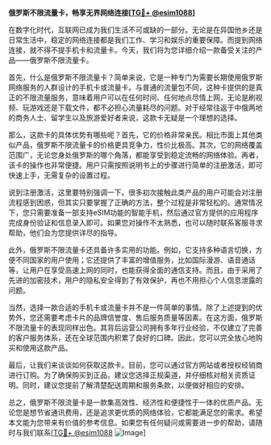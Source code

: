 **俄罗斯不限流量卡，畅享无界网络连接[[TG💪+ @esim1088](https://t.me/s/esim1088)]**

在数字化时代，互联网已成为我们生活不可或缺的一部分。无论是在异国他乡还是日常生活中，稳定的网络连接都是我们工作、学习和娱乐的重要保障。而提到网络连接，就不得不提手机卡和流量卡。今天，我们将为您详细介绍一款备受关注的产品——俄罗斯不限流量卡。

首先，什么是俄罗斯不限流量卡？简单来说，它是一种专门为需要长期使用俄罗斯网络服务的人群设计的手机卡或流量卡。与普通的流量包不同，这种卡提供的是真正的不限流量服务，意味着用户可以在任何时间、任何地点尽情上网，无论是刷视频、玩游戏还是下载文件，都不必担心流量耗尽的问题。对于经常往返于中俄两地的商务人士、留学生以及旅游爱好者来说，这款卡无疑是一个理想的选择。

那么，这款卡的具体优势有哪些呢？首先，它的价格非常亲民。相比市面上其他类似产品，俄罗斯不限流量卡的价格更具竞争力，性价比极高。其次，它的网络覆盖范围广，无论您身处俄罗斯的哪个角落，都能享受到稳定流畅的网络体验。再者，该卡的操作也非常便捷。用户只需按照说明书上的步骤进行简单的注册激活，即可快速上手，无需复杂的设置过程。

说到注册激活，这里要特别强调一下。很多初次接触此类产品的用户可能会对注册流程感到困惑，但其实只要掌握了正确的方法，整个过程是非常轻松的。通常情况下，您只需要准备一部支持eSIM功能的智能手机，然后通过官方提供的应用程序完成身份验证和信息录入即可。如果您对操作不太熟悉，也可以随时联系客服寻求帮助，他们会为您提供详尽的指导。

此外，俄罗斯不限流量卡还具备许多实用的功能。例如，它支持多种语言切换，方便不同国家的用户使用；它还提供了丰富的增值服务，比如国际漫游、语音通话等，让用户在享受高速上网的同时，也能获得全面的通信支持。而且，由于采用了先进的加密技术，用户的隐私安全得到了有效保护，再也不用担心个人信息泄露的问题。

当然，选择一款合适的手机卡或流量卡并不是一件简单的事情。除了上述提到的优势外，您还需要考虑卡片的品牌信誉度、售后服务质量等因素。在这方面，俄罗斯不限流量卡的表现同样出色。其背后运营公司拥有多年行业经验，不仅建立了完善的客户服务体系，还在全球范围内积累了良好的口碑。因此，您可以完全放心地购买和使用这款产品。

最后，让我们来谈谈如何获取这款卡。目前，您可以通过官方网站或者授权经销商进行订购。为了确保购买到正品，建议您选择正规渠道，并仔细核对相关资质证明。同时，建议您提前了解清楚配送周期和服务条款，以便做好相应的安排。

总之，俄罗斯不限流量卡是一款集高效性、经济性和便捷性于一体的优质产品。无论您是想节省通讯费用，还是追求更优质的网络体验，它都能满足您的需求。希望本文能为您带来有价值的参考信息。如果您有任何疑问或需要进一步的帮助，请随时与我们联系[[TG💪+ @esim1088](https://t.me/s/esim1088) ![Image](https://i.postimg.cc/4NQfJmqS/Snipaste-2025-05-13-00-14-12.png)]